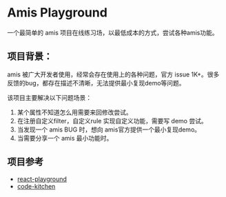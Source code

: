 # Amis Playground

一个最简单的 amis 项目在线练习场，以最低成本的方式，尝试各种amis功能。

## 项目背景：

amis 被广大开发者使用，经常会存在使用上的各种问题，官方 issue 1K+。很多反馈的bug，都存在描述不清晰，无法提供最小复现demo等问题。

该项目主要解决以下问题场景：

1. 某个属性不知道怎么用需要来回修改尝试。
2. 在注册自定义filter，自定义rule 实现自定义功能，需要写 demo 尝试。
3. 当发现一个 amis BUG 时，想向 amis官方提供一个最小复现demo。
4. 当需要分享一个 amis 最小功能时。


## 项目参考

- [react-playground](https://github.com/fewismuch/react-playground)
- [code-kitchen](https://github.com/freewheel/code-kitchen)